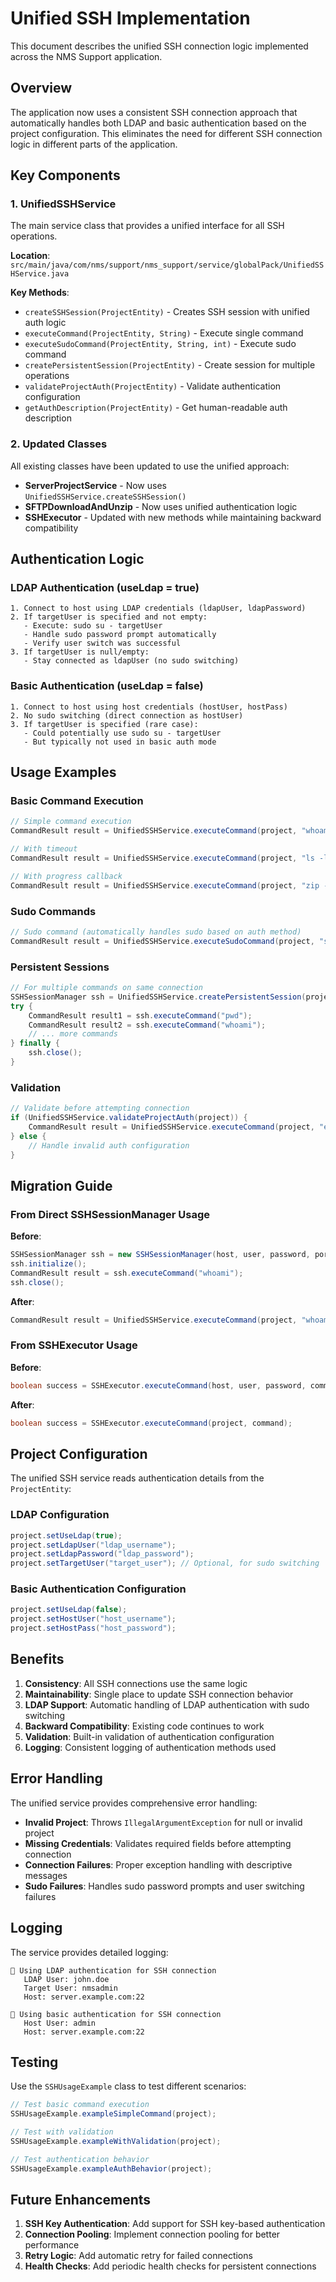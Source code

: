 # Unified SSH Implementation

This document describes the unified SSH connection logic implemented across the NMS Support application.

## Overview

The application now uses a consistent SSH connection approach that automatically handles both LDAP and basic authentication based on the project configuration. This eliminates the need for different SSH connection logic in different parts of the application.

## Key Components

### 1. UnifiedSSHService
The main service class that provides a unified interface for all SSH operations.

**Location**: `src/main/java/com/nms/support/nms_support/service/globalPack/UnifiedSSHService.java`

**Key Methods**:
- `createSSHSession(ProjectEntity)` - Creates SSH session with unified auth logic
- `executeCommand(ProjectEntity, String)` - Execute single command
- `executeSudoCommand(ProjectEntity, String, int)` - Execute sudo command
- `createPersistentSession(ProjectEntity)` - Create session for multiple operations
- `validateProjectAuth(ProjectEntity)` - Validate authentication configuration
- `getAuthDescription(ProjectEntity)` - Get human-readable auth description

### 2. Updated Classes
All existing classes have been updated to use the unified approach:

- **ServerProjectService** - Now uses `UnifiedSSHService.createSSHSession()`
- **SFTPDownloadAndUnzip** - Now uses unified authentication logic
- **SSHExecutor** - Updated with new methods while maintaining backward compatibility

## Authentication Logic

### LDAP Authentication (useLdap = true)
```
1. Connect to host using LDAP credentials (ldapUser, ldapPassword)
2. If targetUser is specified and not empty:
   - Execute: sudo su - targetUser
   - Handle sudo password prompt automatically
   - Verify user switch was successful
3. If targetUser is null/empty:
   - Stay connected as ldapUser (no sudo switching)
```

### Basic Authentication (useLdap = false)
```
1. Connect to host using host credentials (hostUser, hostPass)
2. No sudo switching (direct connection as hostUser)
3. If targetUser is specified (rare case):
   - Could potentially use sudo su - targetUser
   - But typically not used in basic auth mode
```

## Usage Examples

### Basic Command Execution
```java
// Simple command execution
CommandResult result = UnifiedSSHService.executeCommand(project, "whoami");

// With timeout
CommandResult result = UnifiedSSHService.executeCommand(project, "ls -la", 60);

// With progress callback
CommandResult result = UnifiedSSHService.executeCommand(project, "zip -r backup.zip /data", 300, progressCallback);
```

### Sudo Commands
```java
// Sudo command (automatically handles sudo based on auth method)
CommandResult result = UnifiedSSHService.executeSudoCommand(project, "systemctl restart nms", 30);
```

### Persistent Sessions
```java
// For multiple commands on same connection
SSHSessionManager ssh = UnifiedSSHService.createPersistentSession(project);
try {
    CommandResult result1 = ssh.executeCommand("pwd");
    CommandResult result2 = ssh.executeCommand("whoami");
    // ... more commands
} finally {
    ssh.close();
}
```

### Validation
```java
// Validate before attempting connection
if (UnifiedSSHService.validateProjectAuth(project)) {
    CommandResult result = UnifiedSSHService.executeCommand(project, "echo 'Hello'");
} else {
    // Handle invalid auth configuration
}
```

## Migration Guide

### From Direct SSHSessionManager Usage
**Before**:
```java
SSHSessionManager ssh = new SSHSessionManager(host, user, password, port, targetUser);
ssh.initialize();
CommandResult result = ssh.executeCommand("whoami");
ssh.close();
```

**After**:
```java
CommandResult result = UnifiedSSHService.executeCommand(project, "whoami");
```

### From SSHExecutor Usage
**Before**:
```java
boolean success = SSHExecutor.executeCommand(host, user, password, command);
```

**After**:
```java
boolean success = SSHExecutor.executeCommand(project, command);
```

## Project Configuration

The unified SSH service reads authentication details from the `ProjectEntity`:

### LDAP Configuration
```java
project.setUseLdap(true);
project.setLdapUser("ldap_username");
project.setLdapPassword("ldap_password");
project.setTargetUser("target_user"); // Optional, for sudo switching
```

### Basic Authentication Configuration
```java
project.setUseLdap(false);
project.setHostUser("host_username");
project.setHostPass("host_password");
```

## Benefits

1. **Consistency**: All SSH connections use the same logic
2. **Maintainability**: Single place to update SSH connection behavior
3. **LDAP Support**: Automatic handling of LDAP authentication with sudo switching
4. **Backward Compatibility**: Existing code continues to work
5. **Validation**: Built-in validation of authentication configuration
6. **Logging**: Consistent logging of authentication methods used

## Error Handling

The unified service provides comprehensive error handling:

- **Invalid Project**: Throws `IllegalArgumentException` for null or invalid project
- **Missing Credentials**: Validates required fields before attempting connection
- **Connection Failures**: Proper exception handling with descriptive messages
- **Sudo Failures**: Handles sudo password prompts and user switching failures

## Logging

The service provides detailed logging:

```
🔐 Using LDAP authentication for SSH connection
   LDAP User: john.doe
   Target User: nmsadmin
   Host: server.example.com:22

🔐 Using basic authentication for SSH connection
   Host User: admin
   Host: server.example.com:22
```

## Testing

Use the `SSHUsageExample` class to test different scenarios:

```java
// Test basic command execution
SSHUsageExample.exampleSimpleCommand(project);

// Test with validation
SSHUsageExample.exampleWithValidation(project);

// Test authentication behavior
SSHUsageExample.exampleAuthBehavior(project);
```

## Future Enhancements

1. **SSH Key Authentication**: Add support for SSH key-based authentication
2. **Connection Pooling**: Implement connection pooling for better performance
3. **Retry Logic**: Add automatic retry for failed connections
4. **Health Checks**: Add periodic health checks for persistent connections
